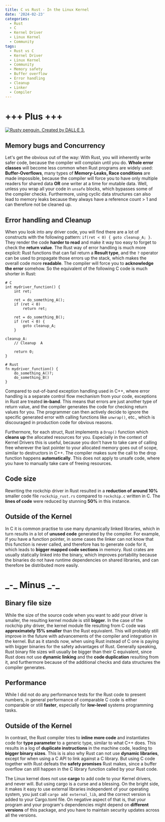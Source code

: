 ```yaml
---
title: C vs Rust - In the Linux Kernel
date: '2024-02-23'
categories:
  - Rust
  - C
  - Kernel Driver
  - Linux Kernel
  - Community
tags:
  - Rust vs C
  - Kernel Driver
  - Linux Kernel
  - Community
  - Memory safety
  - Buffer overflow
  - Error handling
  - Cleanup
  - Linker
  - Compiler
---
```


# +++ Plus +++

[<img class="penguin" src="/static/img/rusty_penguin_5.jpeg" alt="Rusty penguin. Created by DALL·E 3." />](https://github.com/Rust-for-Linux/)
## Memory bugs and Concurrency

Let's get the obvious out of the way: With Rust, you will inherently write safer
code, because the compiler will complain until you do. **Whole error classes**
will become less common when Rust programs are widely used:
**Buffer-Overflows**, many types of **Memory-Leaks, Race conditions** are made
impossible, because the compiler will force you to have only multiple readers
for shared data **OR** one writer at a time for mutable data. Well, unless you
wrap all your code in `unsafe` blocks, which bypasses some of the compiler
checks. Furthermore, using cyclic data structures can also lead to memory leaks
because they always have a reference count > 1 and can therefore not be cleaned
up.

## Error handling and Cleanup
When you look into any driver code, you will find there are a lot of constructs
with the following pattern: `if(ret < 0) { goto cleanup_A; }`. They render the
code **harder to read** and make it way too easy to forget to check the **return
value**. The Rust way of error handling is much more explicit: Rust functions
that can fail return a **Result type**, and the `?` operator can be used to
propagate those errors up the stack, which makes the overall code more
**readable**. The compiler will force you to **acknowledge the error** somehow.
So the equivalent of the following C code is much shorter in Rust:

```
# C
int mydriver_function() {
    int ret;

    ret = do_something_A();
    if (ret < 0)
        return ret;

    ret = do_something_B();
    if (ret < 0) {
        goto cleanup_A;
    }

cleanup_A:
    // Cleanup  A

    return 0;
}

# Rust
fn mydriver_function() {
    do_something_A()?;
    do_something_B()
}
```

Compared to out-of-band exception handling used in C++, where error handling is
a separate control flow mechanism from your code, exceptions in Rust are treated
**in-band**. This means that errors are just another type of return value, and
the compiler generates the code for checking return values for you. The
programmer can then actively decide to ignore the specific generated error with
calling functions like `unwrap()`, etc., which is discouraged in production code
for obvious reasons.

Furthermore, for each struct, Rust implements a `Drop()` function which **cleans
up** the allocated resources for you. Especially in the context of Kernel Drivers
this is useful, because you don't have to take care of calling free wherever the
last pointer to your allocated memory goes out of scope, similar to destructors
in C++. The compiler makes sure the call to the drop function happens
**automatically**.  This does not apply to unsafe code, where you have to
manually take care of freeing resources.

## Code size
Rewriting the rockchip driver in Rust resulted in a **reduction of around 10\%**
smaller code file `rockchip_rust.rs` compared to `rockchip.c` written in C. The
**lines of code** were reduced by stunning **50\%** in this instance.

## Outside of the Kernel
In C it is common practise to use many dynamically linked libraries, which in
turn results in a lot of **unused code** generated by the compiler. For example,
if you have a function pointer, in some cases the linker can not know that this
function is never called, and therefore has to generate code for it, which leads
to **bigger mapped code sections** in memory. Rust crates are usually statically
linked into the binary, which improves portability because the binaries do not
have runtime dependencies on shared libraries, and can therefore be distributed
more easily.

# \_-\_ Minus \_-\_
## Binary file size
While the size of the source code when you want to add your driver is smaller,
the resulting kernel module is still **bigger**. In the case of the rockchip phy
driver, the kernel module file resulting from C code was **approximately 15\%
smaller** than the Rust equivalent. This will probably still improve in the future
with advancements of the compiler and integration in the kernel. But as it stands
now, when using Rust instead of C one is paying with bigger binaries for the
safety advantages of Rust.
Generally speaking, Rust binary file sizes will usually be bigger than their C
equivalent, since Rust does not use **dynamic linking** and the **code duplication**
resulting from it, and furthermore because of the additional checks and
data structures the compiler generates.

## Performance
While I did not do any performance tests for the Rust code to present numbers,
in general performance of comparable C code is either comparable or still
**faster**, especially for **low-level** systems programming tasks.

## Outside of the Kernel
In contrast, the Rust compiler tries to **inline more code** and instantiates code
for **type parameter** to a generic type, similar to what C++ does. This results in a
log of **duplicate instructions** in the machine code, leading to **bigger
binary sizes**.  This is is also why Rust can not use **dynamic libraries**, except for
when using a C API to link against a C library. But using C code together with Rust
defeats the **safety promises** Rust makes, since a buffer overflow can still happen
in the C library function called by your Rust code.

The Linux kernel does not use **cargo** to add code to your Kernel drivers, and
never will. But using cargo is a curse and a blessing. On the bright side, it
makes it easy to use external libraries independent of your operating system,
you just call `cargo add external_lib`, and the correct version is added to your
Cargo.toml file. On negative aspect of that is, that your program and your
program's dependencies might depend on **different versions** of this package, and
you have to maintain security updates across all the versions.
